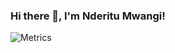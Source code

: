 ### Hi there 👋, I'm Nderitu Mwangi!
![Metrics](https://metrics.lecoq.io/nderitumwangi?template=classic&isocalendar=1&languages=1&habits=1&licenses=1&introduction=1&contributors=1&stars=1&topics=1&reactions=1&people=1&gists=1&followup=1&lines=1&nightscout=1&screenshot=1&stock=1&wakatime=1&rss=1&posts=1&pagespeed=1&skyline=1&notable=1&traffic=1&stargazers=1&projects=1&activity=1&achievements=1&support=1&music=1&tweets=1&anilist=1&stackoverflow=1&isocalendar.duration=half-year&languages.limit=8&languages.sections=most-used&languages.colors=github&languages.threshold=0%25&languages.indepth=false&languages.recent.load=300&languages.recent.days=14&introduction.title=true&habits.from=200&habits.days=14&habits.facts=true&habits.charts=false&licenses.ratio=false&licenses.legal=true&contributors.head=master&contributors.ignored=github-actions%5Bbot%5D%2C%20dependabot%5Bbot%5D%2C%20dependabot-preview%5Bbot%5D&contributors.contributions=false&stars.limit=4&topics.mode=starred&topics.sort=stars&topics.limit=15&reactions.limit=200&reactions.days=0&reactions.display=absolute&reactions.ignored=github-actions%5Bbot%5D%2C%20dependabot%5Bbot%5D%2C%20dependabot-preview%5Bbot%5D&people.limit=24&people.size=28&people.types=followers%2C%20following&people.identicons=false&people.shuffle=false&followup.sections=repositories&projects.limit=4&projects.descriptions=false&activity.limit=5&activity.load=300&activity.days=14&activity.filter=all&activity.visibility=all&activity.timestamps=false&achievements.threshold=C&achievements.secrets=true&achievements.limit=0&notable.repositories=false&skyline.year=current-year&skyline.frames=60&skyline.quality=0.5&skyline.compatibility=false&pagespeed.url=.user.website&pagespeed.detailed=false&pagespeed.screenshot=false&music.limit=4&music.played.at=false&music.user=.user.login&tweets.attachments=false&tweets.limit=2&tweets.user=.user.twitter&anilist.medias=anime%2C%20manga&anilist.sections=favorites&anilist.limit=2&anilist.limit.characters=22&anilist.shuffle=true&anilist.user=.user.login&stackoverflow.user=0&stackoverflow.sections=answers-top%2C%20questions-recent&stackoverflow.limit=2&stackoverflow.lines=4&stackoverflow.lines.snippet=2&posts.descriptions=false&posts.covers=false&posts.limit=4&posts.user=.user.login&rss.limit=4&wakatime.days=7&wakatime.sections=time%2C%20projects%2C%20projects-graphs%2C%20languages%2C%20languages-graphs%2C%20editors%2C%20os&wakatime.limit=5&wakatime.url=https%3A%2F%2Fwakatime.com&wakatime.user=current&stock.duration=1d&stock.interval=5m&screenshot.title=Screenshot&screenshot.selector=body&screenshot.background=true&nightscout.url=https%3A%2F%2Fexample.herokuapp.com&nightscout.datapoints=12&nightscout.lowalert=80&nightscout.highalert=180&nightscout.urgentlowalert=50&nightscout.urgenthighalert=250&config.timezone=Africa%2FNairobi)

